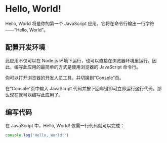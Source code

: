 # Hello, World!

Hello, World 将是你的第一个 JavaScript 应用，它将在命令行输出一行字符——“Hello, World”。

## 配置开发环境

此应用不仅可以在 Node.js 环境下运行，也可以直接在浏览器环境里运行。因此，编写此应用的最简单的方式是使用浏览器的 JavaScript 命令行。

你可以打开浏览器的开发人员工具，并切换到“Console”页。

<!-- “Console”页的屏幕截图 -->

在“Console”页中输入 JavaScript 代码并按下回车键即可立即运行这行代码。那么现在就可以编写此应用了。

## 编写代码

在 JavaScript 中，Hello, World! 仅需一行代码就可以完成：

```javascript
console.log('Hello, World!')
```
